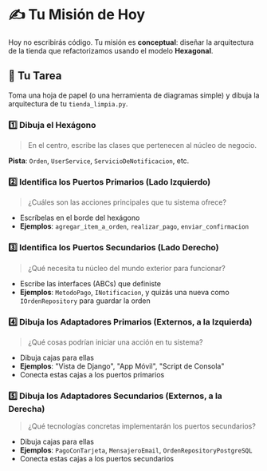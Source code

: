# ✍️ Tu Misión de Hoy

Hoy no escribirás código. Tu misión es **conceptual**: diseñar la arquitectura de la tienda que refactorizamos usando el modelo **Hexagonal**.

## 📝 Tu Tarea

Toma una hoja de papel (o una herramienta de diagramas simple) y dibuja la arquitectura de tu `tienda_limpia.py`.

### 1️⃣ Dibuja el Hexágono

> En el centro, escribe las clases que pertenecen al núcleo de negocio.

**Pista**: `Orden`, `UserService`, `ServicioDeNotificacion`, etc.

### 2️⃣ Identifica los Puertos Primarios (Lado Izquierdo)

> ¿Cuáles son las acciones principales que tu sistema ofrece?

* Escríbelas en el borde del hexágono
* **Ejemplos**: `agregar_item_a_orden`, `realizar_pago`, `enviar_confirmacion`

### 3️⃣ Identifica los Puertos Secundarios (Lado Derecho)

> ¿Qué necesita tu núcleo del mundo exterior para funcionar?

* Escribe las interfaces (ABCs) que definiste
* **Ejemplos**: `MetodoPago`, `INotificacion`, y quizás una nueva como `IOrdenRepository` para guardar la orden

### 4️⃣ Dibuja los Adaptadores Primarios (Externos, a la Izquierda)

> ¿Qué cosas podrían iniciar una acción en tu sistema?

* Dibuja cajas para ellas
* **Ejemplos**: "Vista de Django", "App Móvil", "Script de Consola"
* Conecta estas cajas a los puertos primarios

### 5️⃣ Dibuja los Adaptadores Secundarios (Externos, a la Derecha)

> ¿Qué tecnologías concretas implementarán los puertos secundarios?

* Dibuja cajas para ellas
* **Ejemplos**: `PagoConTarjeta`, `MensajeroEmail`, `OrdenRepositoryPostgreSQL`
* Conecta estas cajas a los puertos secundarios